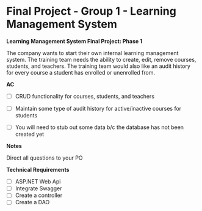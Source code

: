 # Final Project - Group 1 - Learning Management System

**Learning Management System Final Project: Phase 1**

The company wants to start their own internal learning management system. The training team needs the ability to create, edit, remove courses, students, and teachers. The training team would also like an audit history for every course a student has enrolled or unenrolled from.


**AC**

- [ ] CRUD functionality for courses, students, and teachers
- [ ] Maintain some type of audit history for active/inactive courses for students
- [ ] You will need to stub out some data b/c the database has not been created yet


**Notes**

Direct all questions to your PO


**Technical Requirements**

- [ ] ASP.NET Web Api
- [ ] Integrate Swagger
- [ ] Create a controller
- [ ] Create a DAO
